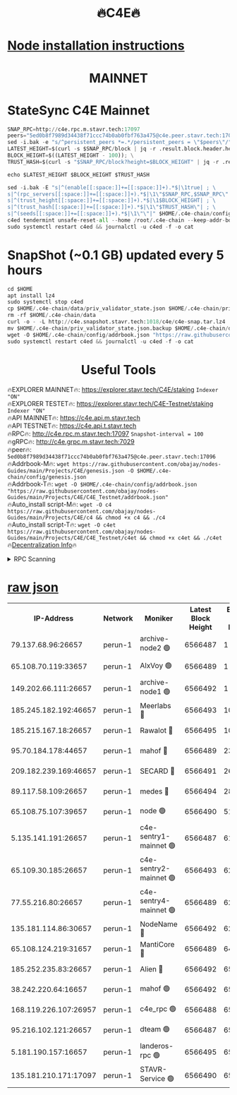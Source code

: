 <h1 align="center"> 🔥C4E🔥</h1>

[Node installation instructions](https://github.com/obajay/nodes-Guides/tree/main/Projects/C4E)
=

<h1 align="center"> MAINNET</h1>

# StateSync C4E Mainnet
```python
SNAP_RPC=http://c4e.rpc.m.stavr.tech:17097
peers="5ed0b8f7989d34438f71ccc74b0ab0fbf763a475@c4e.peer.stavr.tech:17096"
sed -i.bak -e "s/^persistent_peers *=.*/persistent_peers = \"$peers\"/" $HOME/.c4e-chain/config/config.toml
LATEST_HEIGHT=$(curl -s $SNAP_RPC/block | jq -r .result.block.header.height); \
BLOCK_HEIGHT=$((LATEST_HEIGHT - 100)); \
TRUST_HASH=$(curl -s "$SNAP_RPC/block?height=$BLOCK_HEIGHT" | jq -r .result.block_id.hash)

echo $LATEST_HEIGHT $BLOCK_HEIGHT $TRUST_HASH

sed -i.bak -E "s|^(enable[[:space:]]+=[[:space:]]+).*$|\1true| ; \
s|^(rpc_servers[[:space:]]+=[[:space:]]+).*$|\1\"$SNAP_RPC,$SNAP_RPC\"| ; \
s|^(trust_height[[:space:]]+=[[:space:]]+).*$|\1$BLOCK_HEIGHT| ; \
s|^(trust_hash[[:space:]]+=[[:space:]]+).*$|\1\"$TRUST_HASH\"| ; \
s|^(seeds[[:space:]]+=[[:space:]]+).*$|\1\"\"|" $HOME/.c4e-chain/config/config.toml
c4ed tendermint unsafe-reset-all --home /root/.c4e-chain --keep-addr-book
sudo systemctl restart c4ed && journalctl -u c4ed -f -o cat
```
# SnapShot (~0.1 GB) updated every 5 hours
```python
cd $HOME
apt install lz4
sudo systemctl stop c4ed
cp $HOME/.c4e-chain/data/priv_validator_state.json $HOME/.c4e-chain/priv_validator_state.json.backup
rm -rf $HOME/.c4e-chain/data
curl -o - -L http://c4e.snapshot.stavr.tech:1018/c4e/c4e-snap.tar.lz4 | lz4 -c -d - | tar -x -C $HOME/.c4e-chain --strip-components 2
mv $HOME/.c4e-chain/priv_validator_state.json.backup $HOME/.c4e-chain/data/priv_validator_state.json
wget -O $HOME/.c4e-chain/config/addrbook.json "https://raw.githubusercontent.com/obajay/nodes-Guides/main/Projects/C4E/addrbook.json"
sudo systemctl restart c4ed && journalctl -u c4ed -f -o cat
```
 <h1 align="center"> Useful Tools</h1>

🔥EXPLORER MAINNET🔥:  https://explorer.stavr.tech/C4E/staking            `Indexer "ON"` \
🔥EXPLORER TESTET🔥:   https://explorer.stavr.tech/C4E-Testnet/staking     `Indexer "ON"` \
🔥API MAINNET🔥:       https://c4e.api.m.stavr.tech \
🔥API TESTNET🔥:       https://c4e.api.t.stavr.tech \
🔥RPC🔥:               http://c4e.rpc.m.stavr.tech:17097                  `Snapshot-interval = 100` \
🔥gRPC🔥:              http://c4e.grpc.m.stavr.tech:7029 \
🔥peer🔥:              `5ed0b8f7989d34438f71ccc74b0ab0fbf763a475@c4e.peer.stavr.tech:17096` \
🔥Addrbook-M🔥:    ```wget https://raw.githubusercontent.com/obajay/nodes-Guides/main/Projects/C4E/genesis.json -O $HOME/.c4e-chain/config/genesis.json``` \
🔥Addrbook-T🔥:    ```wget -O $HOME/.c4e-chain/config/addrbook.json "https://raw.githubusercontent.com/obajay/nodes-Guides/main/Projects/C4E/C4E_Testnet/addrbook.json"``` \
🔥Auto_install script-M🔥: ```wget -O c4 https://raw.githubusercontent.com/obajay/nodes-Guides/main/Projects/C4E/c4 && chmod +x c4 && ./c4``` \
🔥Auto_install script-T🔥: ```wget -O c4et https://raw.githubusercontent.com/obajay/nodes-Guides/main/Projects/C4E/C4E_Testnet/c4et && chmod +x c4et && ./c4et``` \
🔥[Decentralization Info](https://github.com/obajay/StateSync-snapshots/tree/main/Projects/C4E/Decentralization)🔥




<details>
<summary>RPC Scanning</summary>

<h2 align="center"> We scan nodes in real time every 4 hours. And we provide the final result of RPC endpoints.
We cannot influence the operation of these nodes in any way. </h2>


```python
If Voting Power is higher than 0 --> then the Node is a validator of the network and may be subject to attack and be a potential threat to the chain.
```
```python
We marked such validators with a red symbol
```

</details>

[raw json](https://rpc-check.c4e.stavr.tech/c4e/rpc-c4e-result.json)
=



<table><tr><th>IP-Address</th><th>Network</th><th>Moniker</th><th>Latest Block Height</th><th>Earliest Block Height</th><th>Catching Up</th><th>Tx Index</th><th>Voting Power</th><th>Scan Time</th></tr><tr><td>79.137.68.96:26657</td><td>perun-1</td><td>archive-node2 🟢</td><td>6566487</td><td>1</td><td>False</td><td>on</td><td>0</td><td>2024-01-03T05:59:34.778934308UTC</td></tr><tr><td>65.108.70.119:33657</td><td>perun-1</td><td>AlxVoy 🟢</td><td>6566489</td><td>1</td><td>False</td><td>on</td><td>0</td><td>2024-01-03T05:59:48.981400501UTC</td></tr><tr><td>149.202.66.111:26657</td><td>perun-1</td><td>archive-node1 🟢</td><td>6566492</td><td>1</td><td>False</td><td>on</td><td>0</td><td>2024-01-03T06:00:05.230441625UTC</td></tr><tr><td>185.245.182.192:46657</td><td>perun-1</td><td>Meerlabs 🔴</td><td>6566493</td><td>1051501</td><td>False</td><td>on</td><td>493550</td><td>2024-01-03T06:00:08.793087351UTC</td></tr><tr><td>185.215.167.18:26657</td><td>perun-1</td><td>Rawalot 🔴</td><td>6566495</td><td>1090501</td><td>False</td><td>on</td><td>579034</td><td>2024-01-03T06:00:20.579964655UTC</td></tr><tr><td>95.70.184.178:44657</td><td>perun-1</td><td>mahof 🔴</td><td>6566489</td><td>2342001</td><td>False</td><td>off</td><td>1357006</td><td>2024-01-03T05:59:48.279676503UTC</td></tr><tr><td>209.182.239.169:46657</td><td>perun-1</td><td>SECARD 🔴</td><td>6566491</td><td>2616101</td><td>False</td><td>off</td><td>675729</td><td>2024-01-03T06:00:02.478349919UTC</td></tr><tr><td>89.117.58.109:26657</td><td>perun-1</td><td>medes 🔴</td><td>6566494</td><td>2826001</td><td>False</td><td>off</td><td>471345</td><td>2024-01-03T06:00:15.710281667UTC</td></tr><tr><td>65.108.75.107:39657</td><td>perun-1</td><td>node 🟢</td><td>6566490</td><td>5198801</td><td>False</td><td>on</td><td>0</td><td>2024-01-03T05:59:51.350388437UTC</td></tr><tr><td>5.135.141.191:26657</td><td>perun-1</td><td>c4e-sentry1-mainnet 🟢</td><td>6566487</td><td>6198001</td><td>False</td><td>on</td><td>0</td><td>2024-01-03T05:59:34.063839719UTC</td></tr><tr><td>65.109.30.185:26657</td><td>perun-1</td><td>c4e-sentry2-mainnet 🟢</td><td>6566493</td><td>6238301</td><td>False</td><td>on</td><td>0</td><td>2024-01-03T06:00:08.446429607UTC</td></tr><tr><td>77.55.216.80:26657</td><td>perun-1</td><td>c4e-sentry4-mainnet 🟢</td><td>6566489</td><td>6241001</td><td>False</td><td>on</td><td>0</td><td>2024-01-03T05:59:48.650184765UTC</td></tr><tr><td>135.181.114.86:30657</td><td>perun-1</td><td>NodeName 🔴</td><td>6566492</td><td>6284301</td><td>False</td><td>off</td><td>333717</td><td>2024-01-03T06:00:05.569716502UTC</td></tr><tr><td>65.108.124.219:31657</td><td>perun-1</td><td>MantiCore 🔴</td><td>6566489</td><td>6466489</td><td>False</td><td>off</td><td>837869</td><td>2024-01-03T05:59:47.799935479UTC</td></tr><tr><td>185.252.235.83:26657</td><td>perun-1</td><td>Alien 🔴</td><td>6566492</td><td>6502501</td><td>False</td><td>on</td><td>380508</td><td>2024-01-03T06:00:05.865311826UTC</td></tr><tr><td>38.242.220.64:16657</td><td>perun-1</td><td>mahof 🟢</td><td>6566492</td><td>6545801</td><td>False</td><td>off</td><td>0</td><td>2024-01-03T06:00:02.915894676UTC</td></tr><tr><td>168.119.226.107:26957</td><td>perun-1</td><td>c4e_rpc 🟢</td><td>6566488</td><td>6554001</td><td>False</td><td>on</td><td>0</td><td>2024-01-03T05:59:41.237138003UTC</td></tr><tr><td>95.216.102.121:26657</td><td>perun-1</td><td>dteam 🟢</td><td>6566487</td><td>6555001</td><td>False</td><td>on</td><td>0</td><td>2024-01-03T05:59:34.436324980UTC</td></tr><tr><td>5.181.190.157:16657</td><td>perun-1</td><td>landeros-rpc 🟢</td><td>6566495</td><td>6565001</td><td>False</td><td>on</td><td>0</td><td>2024-01-03T06:00:20.184854304UTC</td></tr><tr><td>135.181.210.171:17097</td><td>perun-1</td><td>STAVR-Service 🟢</td><td>6566490</td><td>6565801</td><td>False</td><td>on</td><td>0</td><td>2024-01-03T05:59:53.800949401UTC</td></tr></table>
